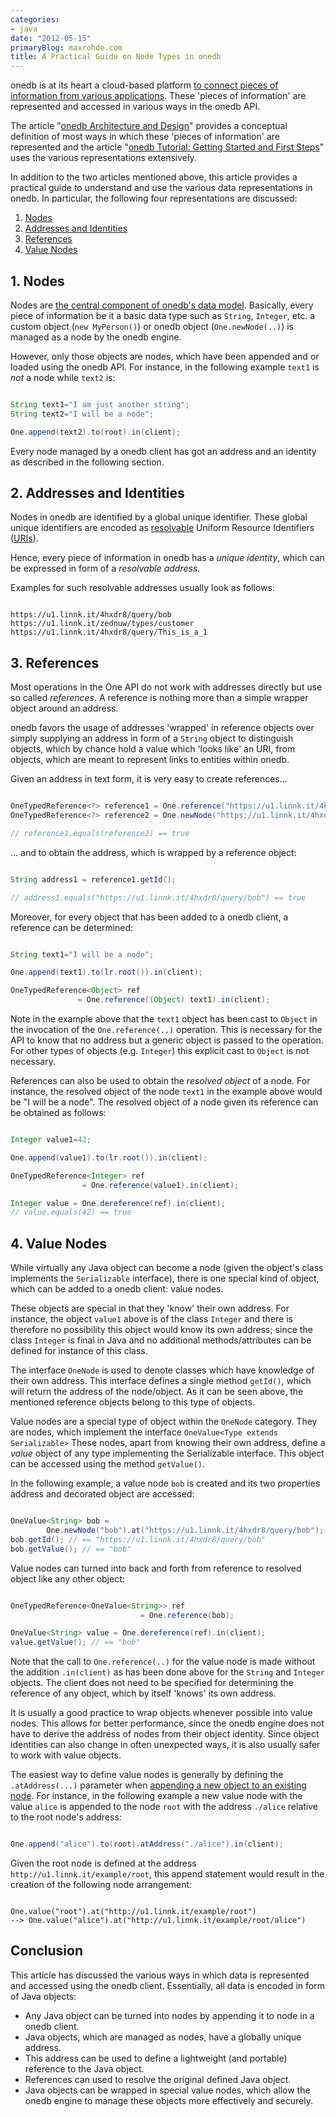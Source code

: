 ```yaml
---
categories:
- java
date: "2012-05-15"
primaryBlog: maxrohde.com
title: A Practical Guide on Node Types in onedb
---
```


onedb is at its heart a cloud-based platform [to connect pieces of information from various applications](http://maxrohde.com/2012/05/06/introducing-onedb/ 'onedb overview'). These 'pieces of information' are represented and accessed in various ways in the onedb API.

The article "[onedb Architecture and Design](http://maxrohde.com/2012/05/06/onedb-architecture-and-design/ 'onedb architecture and design')" provides a conceptual definition of most ways in which these 'pieces of information' are represented and the article "[onedb Tutorial: Getting Started and First Steps](http://maxrohde.com/2012/05/06/onedb-tutorial/ 'onedb tutorial')" uses the various representations extensively.

In addition to the two articles mentioned above, this article provides a practical guide to understand and use the various data representations in onedb. In particular, the following four representations are discussed:

1. [Nodes](#nodes 'Nodes')
2. [Addresses and Identities](#addresses_and_identities 'Addresses and Identities')
3. [References](#references 'References')
4. [Value Nodes](#value_nodes 'Value Nodes')

## 1\. Nodes

Nodes are [the central component of onedb's data model](http://maxrohde.com/2012/05/06/onedb-architecture-and-design/#datamodel 'onedb data model'). Basically, every piece of information be it a basic data type such as `String`, `Integer`, etc. a custom object (`new MyPerson()`) or onedb object (`One.newNode(..)`) is managed as a node by the onedb engine.

However, only those objects are nodes, which have been appended and or loaded using the onedb API. For instance, in the following example `text1` is _not_ a node while `text2` is:

```java

String text1="I am just another string";
String text2="I will be a node";

One.append(text2).to(root).in(client);
```

Every node managed by a onedb client has got an address and an identity as described in the following section.

## 2\. Addresses and Identities

Nodes in onedb are identified by a global unique identifier. These global unique identifiers are encoded as [resolvable](http://kidehen.typepad.com/kingsley_idehens_typepad/2010/10/what-is-linked-data-really-1.html) Uniform Resource Identifiers ([URIs](http://kurinchilamp.kurinchilion.com/2009/06/uri-url-urn-relation.html)).

Hence, every piece of information in onedb has a _unique identity_, which can be expressed in form of a _resolvable address_.

Examples for such resolvable addresses usually look as follows:

```text

https://u1.linnk.it/4hxdr8/query/bob
https://u1.linnk.it/zednuw/types/customer
https://u1.linnk.it/4hxdr8/query/This_is_a_1
```

## 3\. References

Most operations in the One API do not work with addresses directly but use so called _references_. A reference is nothing more than a simple wrapper object around an address.

onedb favors the usage of addresses 'wrapped' in reference objects over simply supplying an address in form of a `String` object to distinguish objects, which by chance hold a value which 'looks like' an URI, from objects, which are meant to represent links to entities within onedb.

Given an address in text form, it is very easy to create references...

```java

OneTypedReference<?> reference1 = One.reference("https://u1.linnk.it/4hxdr8/query/bob");
OneTypedReference<?> reference2 = One.newNode("https://u1.linnk.it/4hxdr8/query/bob").asReference();

// reference1.equals(reference2) == true
```

... and to obtain the address, which is wrapped by a reference object:

```java

String address1 = reference1.getId();

// address1.equals("https://u1.linnk.it/4hxdr8/query/bob") == true
```

Moreover, for every object that has been added to a onedb client, a reference can be determined:

```java

String text1="I will be a node";

One.append(text1).to(lr.root()).in(client);

OneTypedReference<Object> ref
               = One.reference((Object) text1).in(client);
```

Note in the example above that the `text1` object has been cast to `Object` in the invocation of the `One.reference(..)` operation. This is necessary for the API to know that no address but a generic object is passed to the operation. For other types of objects (e.g. `Integer`) this explicit cast to `Object` is not necessary.

References can also be used to obtain the _resolved object_ of a node. For instance, the resolved object of the node `text1` in the example above would be "I will be a node". The resolved object of a node given its reference can be obtained as follows:

```java

Integer value1=42;

One.append(value1).to(lr.root()).in(client);

OneTypedReference<Integer> ref
                = One.reference(value1).in(client);

Integer value = One.dereference(ref).in(client);
// value.equals(42) == true
```

## 4\. Value Nodes

While virtually any Java object can become a node (given the object's class implements the `Serializable` interface), there is one special kind of object, which can be added to a onedb client: value nodes.

These objects are special in that they 'know' their own address. For instance, the object `value1` above is of the class `Integer` and there is therefore no possibility this object would know its own address; since the class `Integer` is final in Java and no additional methods/attributes can be defined for instance of this class.

The interface `OneNode` is used to denote classes which have knowledge of their own address. This interface defines a single method `getId()`, which will return the address of the node/object. As it can be seen above, the mentioned reference objects belong to this type of objects.

Value nodes are a special type of object within the `OneNode` category. They are nodes, which implement the interface `OneValue<Type extends Serializable>` These nodes, apart from knowing their own address, define a _value_ object of any type implementing the Serializable interface. This object can be accessed using the method `getValue()`.

In the following example, a value node `bob` is created and its two properties address and decorated object are accessed:

```java

OneValue<String> bob =
        One.newNode("bob").at("https://u1.linnk.it/4hxdr8/query/bob");
bob.getId(); // == "https://u1.linnk.it/4hxdr8/query/bob"
bob.getValue(); // == "bob"
```

Value nodes can turned into back and forth from reference to resolved object like any other object:

```java

OneTypedReference<OneValue<String>> ref
                             = One.reference(bob);

OneValue<String> value = One.dereference(ref).in(client);
value.getValue(); // == "bob"
```

Note that the call to `One.reference(..)` for the value node is made without the addition `.in(client)` as has been done above for the `String` and `Integer` objects. The client does not need to be specified for determining the reference of any object, which by itself 'knows' its own address.

It is usually a good practice to wrap objects whenever possible into value nodes. This allows for better performance, since the onedb engine does not have to derive the address of nodes from their object identity. Since object identities can also change in often unexpected ways, it is also usually safer to work with value objects.

The easiest way to define value nodes is generally by defining the `.atAddress(...)` parameter when [appending a new object to an existing node](http://maxrohde.com/2012/05/06/onedb-tutorial/#append 'onedb Tutorial Appending Nodes'). For instance, in the following example a new value node with the value `alice` is appended to the node `root` with the address `./alice` relative to the root node's address:

```java

One.append("alice").to(root).atAddress("./alice").in(client);
```

Given the root node is defined at the address `http://u1.linnk.it/example/root`, this append statement would result in the creation of the following node arrangement:

```text

One.value("root").at("http://u1.linnk.it/example/root")
--> One.value("alice").at("http://u1.linnk.it/example/root/alice")
```

## Conclusion

This article has discussed the various ways in which data is represented and accessed using the onedb client. Essentially, all data is encoded in form of Java objects:

- Any Java object can be turned into nodes by appending it to node in a onedb client.
- Java objects, which are managed as nodes, have a globally unique address.
- This address can be used to define a lightweight (and portable) reference to the Java object.
- References can used to resolve the original defined Java object.
- Java objects can be wrapped in special value nodes, which allow the onedb engine to manage these objects more effectively and securely.